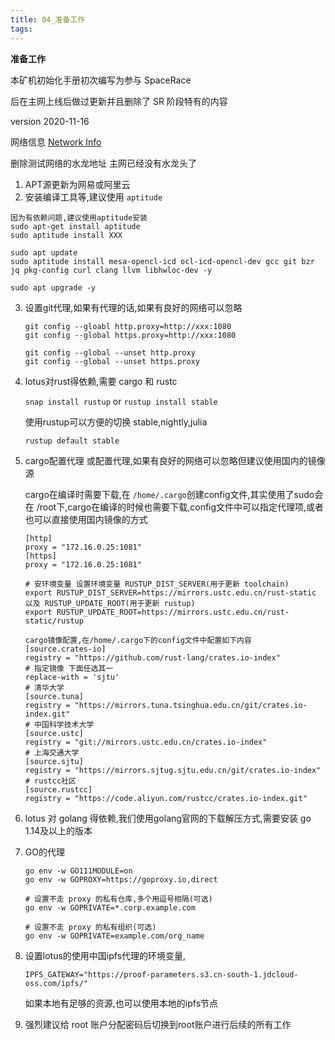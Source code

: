 ```yaml
---
title: 04_准备工作
tags: 
---
```


**准备工作**

本矿机初始化手册初次编写为参与 SpaceRace

后在主网上线后做过更新并且删除了 SR 阶段特有的内容

version 2020-11-16

网络信息 [Network Info](https://network.Filecoin.io)

删除测试网络的水龙地址 主网已经没有水龙头了

1. APT源更新为网易或阿里云
2. 安装编译工具等,建议使用 `aptitude`

```
因为有依赖问题,建议使用aptitude安装
sudo apt-get install aptitude
sudo aptitude install XXX

sudo apt update
sudo aptitude install mesa-opencl-icd ocl-icd-opencl-dev gcc git bzr jq pkg-config curl clang llvm libhwloc-dev -y

sudo apt upgrade -y
```

3. 设置git代理,如果有代理的话,如果有良好的网络可以忽略
	
	```
	git config --gloabl http.proxy=http://xxx:1080
	git config --global https.proxy=http://xxx:1080
	
	git config --global --unset http.proxy
	git config --global --unset https.proxy
	```
4. lotus对rust得依赖,需要 cargo 和 rustc
	
	`snap install rustup` or `rustup install stable`
	
	使用rustup可以方便的切换 stable,nightly,julia
	
	`rustup default stable`

5. cargo配置代理 或配置代理,如果有良好的网络可以忽略但建议使用国内的镜像源
	
	cargo在编译时需要下载,在 `/home/.cargo`创建config文件,其实使用了sudo会在 /root下,cargo在编译的时候也需要下载,config文件中可以指定代理项,或者也可以直接使用国内镜像的方式
	
	``` cargo.config
	[http]
	proxy = "172.16.0.25:1081"
	[https]
	proxy = "172.16.0.25:1081"
	```	

	``` shell
	# 安环境变量 设置环境变量 RUSTUP_DIST_SERVER(用于更新 toolchain)
	export RUSTUP_DIST_SERVER=https://mirrors.ustc.edu.cn/rust-static
	以及 RUSTUP_UPDATE_ROOT(用于更新 rustup)
	export RUSTUP_UPDATE_ROOT=https://mirrors.ustc.edu.cn/rust-static/rustup
	
	cargo镜像配置,在/home/.cargo下的config文件中配置如下内容
	[source.crates-io]
	registry = "https://github.com/rust-lang/crates.io-index"
	# 指定镜像 下面任选其一
	replace-with = 'sjtu'
	# 清华大学
	[source.tuna]
	registry = "https://mirrors.tuna.tsinghua.edu.cn/git/crates.io-index.git"
	# 中国科学技术大学
	[source.ustc]
	registry = "git://mirrors.ustc.edu.cn/crates.io-index"
	# 上海交通大学
	[source.sjtu]
	registry = "https://mirrors.sjtug.sjtu.edu.cn/git/crates.io-index"
	# rustcc社区
	[source.rustcc]
	registry = "https://code.aliyun.com/rustcc/crates.io-index.git"
	```	

6. lotus 对 golang 得依赖,我们使用golang官网的下载解压方式,需要安装 go 1.14及以上的版本
7. GO的代理

	```	shell
	go env -w GO111MODULE=on
	go env -w GOPROXY=https://goproxy.io,direct
	
	# 设置不走 proxy 的私有仓库,多个用逗号相隔(可选)
	go env -w GOPRIVATE=*.corp.example.com

	# 设置不走 proxy 的私有组织(可选)
	go env -w GOPRIVATE=example.com/org_name
	```	
8. 设置lotus的使用中国ipfs代理的环境变量,

	`IPFS_GATEWAY="https://proof-parameters.s3.cn-south-1.jdcloud-oss.com/ipfs/"`
	
	如果本地有足够的资源,也可以使用本地的ipfs节点
	
9. 强烈建议给 root 账户分配密码后切换到root账户进行后续的所有工作	